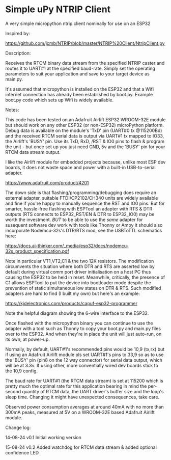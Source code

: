 # Simple uPy NTRIP Client
A very simple micropython ntrip client nominally for use on an ESP32

Inspired by:

  https://github.com/jcmb/NTRIP/blob/master/NTRIP%20Client/NtripClient.py

Description:

Receives the RTCM binary data stream from the specified NTRIP caster and routes it to
UART#1 at the specified baud-rate. Simply set the operating parameters to suit your
application and save to your target device as main.py.

   It's assumed that micropython is installed on the ESP32 and that a Wifi internet
   connection has already been established by boot.py. Example boot.py code which sets
   up Wifi is widely available.

 Notes:
 
   This code has been tested on an Adafruit Airlift ESP32 WROOM-32E module but should
   work on any other ESP32 (or non-ESP32) microPython platform. Debug data is available
   on the module's 'TxD' pin (UART#0 tx @115200Bd) and the received RTCM serial data is
   output via UART#1 tx mapped to IO33, the Airlift's 'BUSY' pin. Use its TxD, RxD,
   /RST & IO0 pins to flash & program the unit - but once set up you just need GND, 5v
   and the 'BUSY' pin for your RTCM data stream output.

   I like the Airlift module for embedded projects because, unlike most ESP dev
   boards, it does not waste space and power with a built-in USB-to-serial adapter.
 
   https://www.adafruit.com/product/4201

   The down side is that flashing/programming/debugging does require an external adapter,
   suitable FTDI/CP2102/CH340 units are widely available and fine if you're happy to
   manually sequence the RST and IO0 pins. But for smarter, hassle-free flashing with
   ESPTool an adapter with RTS & DTR outputs (RTS connects to ESP32_RST/EN & DTR to
   ESP32_IO0) may be worth the investment.  _BUT_ to be able to use the _same_ adapter
   for susequent software dev work with tools like Thonny or Ampy it should also
   incorporate Nodemcu-32s's DTR/RTS mod, see the USBToTTL schematics here:

   https://docs.ai-thinker.com/_media/esp32/docs/nodemcu-32s_product_specification.pdf
   
   Note in particular VT1,VT2,C1 & the two 12K resistors. The modification circumvents
   the situation where both DTR and RTS are asserted low by default during virtual
   comm port driver initialisation on a host PC thus causing the ESP32 to be held in
   reset. Meanwhile, critically, the presence of C1 allows ESPTool to put the device
   into bootloader mode despite the prevention of static simultaneous low states on
   DTR & RTS. Such modified adapters are hard to find (I built my own) but here's an
   example:

   https://kjdelectronics.com/products/capuf-esp32-programmer

   Note the helpful diagram showing the 6-wire interface to the ESP32.

   Once flashed with the micropython binary you can continue to use the adapter with
   a tool such as Thonny to copy your boot.py and main.py files over to the ESP32.
   And when they're in place the unit will just auto-run, on its own, at power-up.

   Normally, by default, UART#1's recommended pins would be 10,9 (tx,rx) but if using
   an Adafruit Airlift module pls set UART#1's pins to 33,9 so as to use the 'BUSY' pin
   (pin8 on the 12 way connector) for serial data output, which will be at 3.3v.
   If using other, more conventially wired dev boards stick to the 10,9 config.

   The baud rate for UART#1 (the RTCM data stream) is set at 115200 which is pretty
   much the optimal rate for this application bearing in mind the per-second quantity
   of RTCM data, the UART driver's buffer size and the loop's sleep time. Changing it
   might have unexpected consequences, take care.

   Observed power consumption averages at around 40mA with no more than 300mA peaks,
   measured at 5V on a WROOM-32E based Adafruit Airlift module.

 Change log:
 
   14-08-24 v0.1 Initial working version
   
   15-08-24 v0.2 Added watchdog for RTCM data stream & added optional confidence LED 

